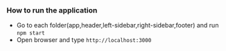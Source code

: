 
### How to run the application

- Go to each folder(app,header,left-sidebar,right-sidebar,footer) and run `npm start`
- Open browser and type `http://localhost:3000`
